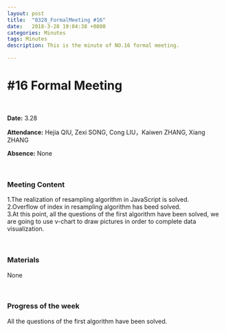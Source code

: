 ```yaml
---
layout: post
title:  "0328_FormalMeeting #16"
date:   2018-3-28 19:04:38 +0800
categories: Minutes
tags: Minutes
description: This is the minute of NO.16 formal meeting.

---
```




# #16 Formal Meeting #

<br>

**Date:** 3.28

**Attendance:** Hejia QIU, Zexi SONG, Cong LIU，Kaiwen ZHANG, Xiang ZHANG

**Absence:** None




<br>

### Meeting Content ###

1.The realization of resampling algorithm in JavaScript is solved.
<br>
2.Overflow of index in resampling algorithm has beed solved.
<br>
3.At this point, all the questions of the first algorithm have been solved, we are going to use v-chart to draw pictures in order to complete data visualization.
 


<br>

### Materials ###
None

<br>

### Progress of the week ###
All the questions of the first algorithm have been solved.
